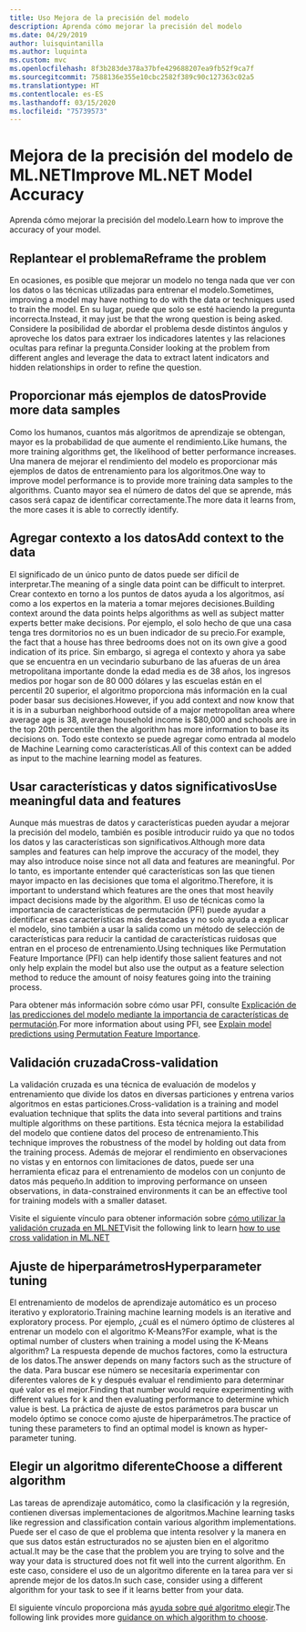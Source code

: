 ```yaml
---
title: Uso Mejora de la precisión del modelo
description: Aprenda cómo mejorar la precisión del modelo
ms.date: 04/29/2019
author: luisquintanilla
ms.author: luquinta
ms.custom: mvc
ms.openlocfilehash: 8f3b283de378a37bfe429688207ea9fb52f9ca7f
ms.sourcegitcommit: 7588136e355e10cbc2582f389c90c127363c02a5
ms.translationtype: HT
ms.contentlocale: es-ES
ms.lasthandoff: 03/15/2020
ms.locfileid: "75739573"
---
```

# <a name="improve-mlnet-model-accuracy"></a><span data-ttu-id="6b71e-103">Mejora de la precisión del modelo de ML.NET</span><span class="sxs-lookup"><span data-stu-id="6b71e-103">Improve ML.NET Model Accuracy</span></span>

<span data-ttu-id="6b71e-104">Aprenda cómo mejorar la precisión del modelo.</span><span class="sxs-lookup"><span data-stu-id="6b71e-104">Learn how to improve the accuracy of your model.</span></span>

## <a name="reframe-the-problem"></a><span data-ttu-id="6b71e-105">Replantear el problema</span><span class="sxs-lookup"><span data-stu-id="6b71e-105">Reframe the problem</span></span>

<span data-ttu-id="6b71e-106">En ocasiones, es posible que mejorar un modelo no tenga nada que ver con los datos o las técnicas utilizadas para entrenar el modelo.</span><span class="sxs-lookup"><span data-stu-id="6b71e-106">Sometimes, improving a model may have nothing to do with the data or techniques used to train the model.</span></span> <span data-ttu-id="6b71e-107">En su lugar, puede que solo se esté haciendo la pregunta incorrecta.</span><span class="sxs-lookup"><span data-stu-id="6b71e-107">Instead, it may just be that the wrong question is being asked.</span></span> <span data-ttu-id="6b71e-108">Considere la posibilidad de abordar el problema desde distintos ángulos y aproveche los datos para extraer los indicadores latentes y las relaciones ocultas para refinar la pregunta.</span><span class="sxs-lookup"><span data-stu-id="6b71e-108">Consider looking at the problem from different angles and leverage the data to extract latent indicators and hidden relationships in order to refine the question.</span></span>

## <a name="provide-more-data-samples"></a><span data-ttu-id="6b71e-109">Proporcionar más ejemplos de datos</span><span class="sxs-lookup"><span data-stu-id="6b71e-109">Provide more data samples</span></span>

<span data-ttu-id="6b71e-110">Como los humanos, cuantos más algoritmos de aprendizaje se obtengan, mayor es la probabilidad de que aumente el rendimiento.</span><span class="sxs-lookup"><span data-stu-id="6b71e-110">Like humans, the more training algorithms get, the likelihood of better performance increases.</span></span> <span data-ttu-id="6b71e-111">Una manera de mejorar el rendimiento del modelo es proporcionar más ejemplos de datos de entrenamiento para los algoritmos.</span><span class="sxs-lookup"><span data-stu-id="6b71e-111">One way to improve model performance is to provide more training data samples to the algorithms.</span></span> <span data-ttu-id="6b71e-112">Cuanto mayor sea el número de datos del que se aprende, más casos será capaz de identificar correctamente.</span><span class="sxs-lookup"><span data-stu-id="6b71e-112">The more data it learns from, the more cases it is able to correctly identify.</span></span>

## <a name="add-context-to-the-data"></a><span data-ttu-id="6b71e-113">Agregar contexto a los datos</span><span class="sxs-lookup"><span data-stu-id="6b71e-113">Add context to the data</span></span>

<span data-ttu-id="6b71e-114">El significado de un único punto de datos puede ser difícil de interpretar.</span><span class="sxs-lookup"><span data-stu-id="6b71e-114">The meaning of a single data point can be difficult to interpret.</span></span> <span data-ttu-id="6b71e-115">Crear contexto en torno a los puntos de datos ayuda a los algoritmos, así como a los expertos en la materia a tomar mejores decisiones.</span><span class="sxs-lookup"><span data-stu-id="6b71e-115">Building context around the data points helps algorithms as well as subject matter experts better make decisions.</span></span> <span data-ttu-id="6b71e-116">Por ejemplo, el solo hecho de que una casa tenga tres dormitorios no es un buen indicador de su precio.</span><span class="sxs-lookup"><span data-stu-id="6b71e-116">For example, the fact that a house has three bedrooms does not on its own give a good indication of its price.</span></span> <span data-ttu-id="6b71e-117">Sin embargo, si agrega el contexto y ahora ya sabe que se encuentra en un vecindario suburbano de las afueras de un área metropolitana importante donde la edad media es de 38 años, los ingresos medios por hogar son de 80 000 dólares y las escuelas están en el percentil 20 superior, el algoritmo proporciona más información en la cual poder basar sus decisiones.</span><span class="sxs-lookup"><span data-stu-id="6b71e-117">However, if you add context and now know that it is in a suburban neighborhood outside of a major metropolitan area where average age is 38, average household income is $80,000 and schools are in the top 20th percentile then the algorithm has more information to base its decisions on.</span></span> <span data-ttu-id="6b71e-118">Todo este contexto se puede agregar como entrada al modelo de Machine Learning como características.</span><span class="sxs-lookup"><span data-stu-id="6b71e-118">All of this context can be added as input to the machine learning model as features.</span></span>

## <a name="use-meaningful-data-and-features"></a><span data-ttu-id="6b71e-119">Usar características y datos significativos</span><span class="sxs-lookup"><span data-stu-id="6b71e-119">Use meaningful data and features</span></span>

<span data-ttu-id="6b71e-120">Aunque más muestras de datos y características pueden ayudar a mejorar la precisión del modelo, también es posible introducir ruido ya que no todos los datos y las características son significativos.</span><span class="sxs-lookup"><span data-stu-id="6b71e-120">Although more data samples and features can help improve the accuracy of the model, they may also introduce noise since not all data and features are meaningful.</span></span> <span data-ttu-id="6b71e-121">Por lo tanto, es importante entender qué características son las que tienen mayor impacto en las decisiones que toma el algoritmo.</span><span class="sxs-lookup"><span data-stu-id="6b71e-121">Therefore, it is important to understand which features are the ones that most heavily impact decisions made by the algorithm.</span></span> <span data-ttu-id="6b71e-122">El uso de técnicas como la importancia de características de permutación (PFI) puede ayudar a identificar esas características más destacadas y no solo ayuda a explicar el modelo, sino también a usar la salida como un método de selección de características para reducir la cantidad de características ruidosas que entran en el proceso de entrenamiento.</span><span class="sxs-lookup"><span data-stu-id="6b71e-122">Using techniques like Permutation Feature Importance (PFI) can help identify those salient features and not only help explain the model but also use the output as a feature selection method to reduce the amount of noisy features going into the training process.</span></span>

<span data-ttu-id="6b71e-123">Para obtener más información sobre cómo usar PFI, consulte [Explicación de las predicciones del modelo mediante la importancia de características de permutación](../how-to-guides/explain-machine-learning-model-permutation-feature-importance-ml-net.md).</span><span class="sxs-lookup"><span data-stu-id="6b71e-123">For more information about using PFI, see [Explain model predictions using Permutation Feature Importance](../how-to-guides/explain-machine-learning-model-permutation-feature-importance-ml-net.md).</span></span>

## <a name="cross-validation"></a><span data-ttu-id="6b71e-124">Validación cruzada</span><span class="sxs-lookup"><span data-stu-id="6b71e-124">Cross-validation</span></span>

<span data-ttu-id="6b71e-125">La validación cruzada es una técnica de evaluación de modelos y entrenamiento que divide los datos en diversas particiones y entrena varios algoritmos en estas particiones.</span><span class="sxs-lookup"><span data-stu-id="6b71e-125">Cross-validation is a training and model evaluation technique that splits the data into several partitions and trains multiple algorithms on these partitions.</span></span> <span data-ttu-id="6b71e-126">Esta técnica mejora la estabilidad del modelo que contiene datos del proceso de entrenamiento.</span><span class="sxs-lookup"><span data-stu-id="6b71e-126">This technique improves the robustness of the model by holding out data from the training process.</span></span> <span data-ttu-id="6b71e-127">Además de mejorar el rendimiento en observaciones no vistas y en entornos con limitaciones de datos, puede ser una herramienta eficaz para el entrenamiento de modelos con un conjunto de datos más pequeño.</span><span class="sxs-lookup"><span data-stu-id="6b71e-127">In addition to improving performance on unseen observations, in data-constrained environments it can be an effective tool for training models with a smaller dataset.</span></span>

<span data-ttu-id="6b71e-128">Visite el siguiente vínculo para obtener información sobre [cómo utilizar la validación cruzada en ML.NET](../how-to-guides/train-machine-learning-model-cross-validation-ml-net.md)</span><span class="sxs-lookup"><span data-stu-id="6b71e-128">Visit the following link to learn [how to use cross validation in ML.NET](../how-to-guides/train-machine-learning-model-cross-validation-ml-net.md)</span></span>

## <a name="hyperparameter-tuning"></a><span data-ttu-id="6b71e-129">Ajuste de hiperparámetros</span><span class="sxs-lookup"><span data-stu-id="6b71e-129">Hyperparameter tuning</span></span>

<span data-ttu-id="6b71e-130">El entrenamiento de modelos de aprendizaje automático es un proceso iterativo y exploratorio.</span><span class="sxs-lookup"><span data-stu-id="6b71e-130">Training machine learning models is an iterative and exploratory process.</span></span> <span data-ttu-id="6b71e-131">Por ejemplo, ¿cuál es el número óptimo de clústeres al entrenar un modelo con el algoritmo K-Means?</span><span class="sxs-lookup"><span data-stu-id="6b71e-131">For example, what is the optimal number of clusters when training a model using the K-Means algorithm?</span></span> <span data-ttu-id="6b71e-132">La respuesta depende de muchos factores, como la estructura de los datos.</span><span class="sxs-lookup"><span data-stu-id="6b71e-132">The answer depends on many factors such as the structure of the data.</span></span> <span data-ttu-id="6b71e-133">Para buscar ese número se necesitaría experimentar con diferentes valores de k y después evaluar el rendimiento para determinar qué valor es el mejor.</span><span class="sxs-lookup"><span data-stu-id="6b71e-133">Finding that number would require experimenting with different values for k and then evaluating performance to determine which value is best.</span></span> <span data-ttu-id="6b71e-134">La práctica de ajuste de estos parámetros para buscar un modelo óptimo se conoce como ajuste de hiperparámetros.</span><span class="sxs-lookup"><span data-stu-id="6b71e-134">The practice of tuning these parameters to find an optimal model is known as hyper-parameter tuning.</span></span>

## <a name="choose-a-different-algorithm"></a><span data-ttu-id="6b71e-135">Elegir un algoritmo diferente</span><span class="sxs-lookup"><span data-stu-id="6b71e-135">Choose a different algorithm</span></span>

<span data-ttu-id="6b71e-136">Las tareas de aprendizaje automático, como la clasificación y la regresión, contienen diversas implementaciones de algoritmos.</span><span class="sxs-lookup"><span data-stu-id="6b71e-136">Machine learning tasks like regression and classification contain various algorithm implementations.</span></span> <span data-ttu-id="6b71e-137">Puede ser el caso de que el problema que intenta resolver y la manera en que sus datos están estructurados no se ajusten bien en el algoritmo actual.</span><span class="sxs-lookup"><span data-stu-id="6b71e-137">It may be the case that the problem you are trying to solve and the way your data is structured does not fit well into the current algorithm.</span></span> <span data-ttu-id="6b71e-138">En este caso, considere el uso de un algoritmo diferente en la tarea para ver si aprende mejor de los datos.</span><span class="sxs-lookup"><span data-stu-id="6b71e-138">In such case, consider using a different algorithm for your task to see if it learns better from your data.</span></span>

<span data-ttu-id="6b71e-139">El siguiente vínculo proporciona más [ayuda sobre qué algoritmo elegir](../how-to-choose-an-ml-net-algorithm.md).</span><span class="sxs-lookup"><span data-stu-id="6b71e-139">The following link provides more [guidance on which algorithm to choose](../how-to-choose-an-ml-net-algorithm.md).</span></span>
